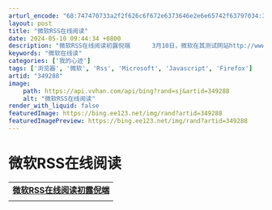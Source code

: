 ```yaml
---
arturl_encode: "68:747470733a2f2f626c6f672e6373646e2e6e65742f63797034:30332f61727469636c652f64657461696c732f333439323838"
layout: post
title: "微软RSS在线阅读"
date: 2024-05-10 09:44:34 +0800
description: "微软RSS在线阅读初露倪端      3月10日，微软在其测试网站http://www.start."
keywords: "微软在线读"
categories: ['我的心迹']
tags: ['浏览器', '微软', 'Rss', 'Microsoft', 'Javascript', 'Firefox']
artid: "349288"
image:
    path: https://api.vvhan.com/api/bing?rand=sj&artid=349288
    alt: "微软RSS在线阅读"
render_with_liquid: false
featuredImage: https://bing.ee123.net/img/rand?artid=349288
featuredImagePreview: https://bing.ee123.net/img/rand?artid=349288
---
```


# 微软RSS在线阅读

|  |
| --- |
| **[微软RSS在线阅读初露倪端](http://www.szerc.com/blog/more.asp?name=netbest&id=1026)** |
| |  | | --- | | 3月10日，微软在其测试网站 <http://www.start.com/1/> 展示了嵌入在网页中的在线RSS阅读器（Microsoft's Web-based RSS Aggregator）的雏形。此项产品并未在微软用来公布正在开发新技术的MSNSandbox网站上出现，是因为微软通过这种面向用户的测试方式来收集建议，以便改进即將面世的在线RSS阅读器。     微软在线RSS阅读器的页面采用了Javascript，速度很快，但是只支持IE5.5以上的浏览器，对Atom格式也不能完全支持，添加的Feed也只能储存在Cookie里，而且暂时不支持Firefox浏览器。值得一提的是，在线RSS阅读器有了一些网站图片（screenshots）显示功能，这将大大方便了用户浏览信息。     在线RSS浏览的方式比较适合阅读大量RSS源的人，如果能够整合到MSN现有的服务中的话，MSN将增加了与搜索巨人Google、YAHOO对抗的资本。  刚刚费了不少事才得到其发布的第三个版本的Url：   <http://www.start.com/myw3b/>   第二个版本：   <http://www.start.com/2> | |